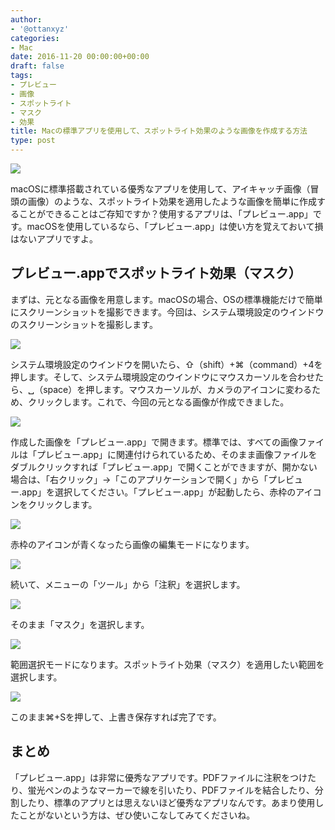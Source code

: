 ```yaml
---
author:
- '@ottanxyz'
categories:
- Mac
date: 2016-11-20 00:00:00+00:00
draft: false
tags:
- プレビュー
- 画像
- スポットライト
- マスク
- 効果
title: Macの標準アプリを使用して、スポットライト効果のような画像を作成する方法
type: post
---
```


![](161120-583192dfbdda6.png)






macOSに標準搭載されている優秀なアプリを使用して、アイキャッチ画像（冒頭の画像）のような、スポットライト効果を適用したような画像を簡単に作成することができることはご存知ですか？使用するアプリは、「プレビュー.app」です。macOSを使用しているなら、「プレビュー.app」は使い方を覚えておいて損はないアプリですよ。





## プレビュー.appでスポットライト効果（マスク）





まずは、元となる画像を用意します。macOSの場合、OSの標準機能だけで簡単にスクリーンショットを撮影できます。今回は、システム環境設定のウインドウのスクリーンショットを撮影します。





![](161120-583192e6a5b47.png)






システム環境設定のウインドウを開いたら、⇧（shift）+⌘（command）+4を押します。そして、システム環境設定のウインドウにマウスカーソルを合わせたら、␣（space）を押します。マウスカーソルが、カメラのアイコンに変わるため、クリックします。これで、今回の元となる画像が作成できました。





![](161120-583192eb8639b.png)






作成した画像を「プレビュー.app」で開きます。標準では、すべての画像ファイルは「プレビュー.app」に関連付けられているため、そのまま画像ファイルをダブルクリックすれば「プレビュー.app」で開くことができますが、開かない場合は、「右クリック」→「このアプリケーションで開く」から「プレビュー.app」を選択してください。「プレビュー.app」が起動したら、赤枠のアイコンをクリックします。





![](161120-583192f1af42a.png)






赤枠のアイコンが青くなったら画像の編集モードになります。





![](161120-583192f67eb10.png)






続いて、メニューの「ツール」から「注釈」を選択します。





![](161120-583192fb3b527.png)






そのまま「マスク」を選択します。





![](161120-5831930074780.png)






範囲選択モードになります。スポットライト効果（マスク）を適用したい範囲を選択します。





![](161120-58319304c7faa.png)






このまま⌘+Sを押して、上書き保存すれば完了です。





## まとめ





「プレビュー.app」は非常に優秀なアプリです。PDFファイルに注釈をつけたり、蛍光ペンのようなマーカーで線を引いたり、PDFファイルを結合したり、分割したり、標準のアプリとは思えないほど優秀なアプリなんです。あまり使用したことがないという方は、ぜひ使いこなしてみてくださいね。